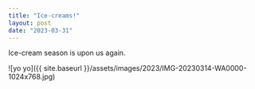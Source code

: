 ```yaml
---
title: "Ice-creams!"
layout: post
date: "2023-03-31"
---
```


Ice-cream season is upon us again.

![yo yo]({{ site.baseurl }}/assets/images/2023/IMG-20230314-WA0000-1024x768.jpg)
